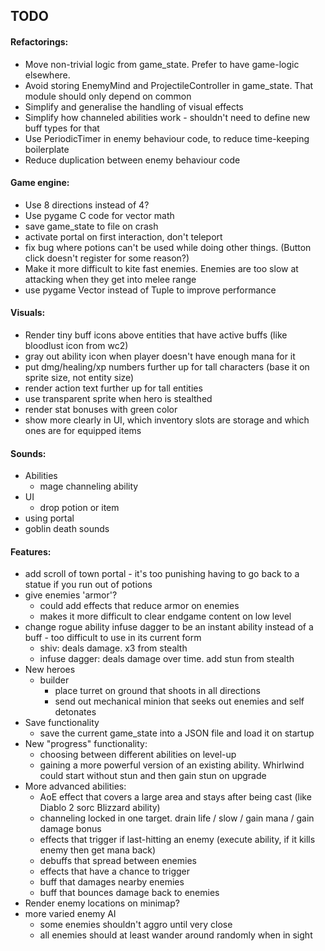 ## TODO

#### Refactorings:
* Move non-trivial logic from game_state. Prefer to have game-logic elsewhere.
* Avoid storing EnemyMind and ProjectileController in game_state. That module should only depend on common
* Simplify and generalise the handling of visual effects
* Simplify how channeled abilities work - shouldn't need to define new buff types for that
* Use PeriodicTimer in enemy behaviour code, to reduce time-keeping boilerplate
* Reduce duplication between enemy behaviour code

#### Game engine:
* Use 8 directions instead of 4?
* Use pygame C code for vector math
* save game_state to file on crash
* activate portal on first interaction, don't teleport
* fix bug where potions can't be used while doing other things. (Button click doesn't register for some reason?)
* Make it more difficult to kite fast enemies. Enemies are too slow at attacking when they get into melee range
* use pygame Vector instead of Tuple to improve performance

#### Visuals:
* Render tiny buff icons above entities that have active buffs (like bloodlust icon from wc2)
* gray out ability icon when player doesn't have enough mana for it
* put dmg/healing/xp numbers further up for tall characters (base it on sprite size, not entity size)
* render action text further up for tall entities
* use transparent sprite when hero is stealthed
* render stat bonuses with green color
* show more clearly in UI, which inventory slots are storage and which ones are for equipped items

#### Sounds:
* Abilities
    * mage channeling ability
* UI
    * drop potion or item
* using portal
* goblin death sounds

#### Features:
* add scroll of town portal - it's too punishing having to go back to a statue if you run out of potions
* give enemies 'armor'?
    * could add effects that reduce armor on enemies
    * makes it more difficult to clear endgame content on low level
* change rogue ability infuse dagger to be an instant ability instead of a buff - too difficult to use in its current form
    * shiv: deals damage. x3 from stealth
    * infuse dagger: deals damage over time. add stun from stealth
* New heroes
    * builder
        * place turret on ground that shoots in all directions
        * send out mechanical minion that seeks out enemies and self detonates
* Save functionality
    * save the current game_state into a JSON file and load it on startup
* New "progress" functionality:
    * choosing between different abilities on level-up
    * gaining a more powerful version of an existing ability. Whirlwind could start without stun and then gain stun on upgrade
* More advanced abilities:
    * AoE effect that covers a large area and stays after being cast (like Diablo 2 sorc Blizzard ability)
    * channeling locked in one target. drain life / slow / gain mana / gain damage bonus
    * effects that trigger if last-hitting an enemy (execute ability, if it kills enemy then get mana back)
    * debuffs that spread between enemies
    * effects that have a chance to trigger
    * buff that damages nearby enemies
    * buff that bounces damage back to enemies
* Render enemy locations on minimap?
* more varied enemy AI
    * some enemies shouldn't aggro until very close
    * all enemies should at least wander around randomly when in sight
